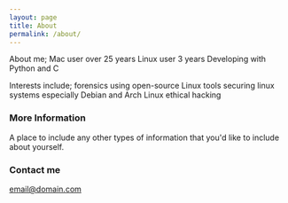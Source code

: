 ```yaml
---
layout: page
title: About
permalink: /about/
---
```


About me;
  Mac user over 25 years
  Linux user 3 years
  Developing with Python and C

Interests include;
  forensics using open-source Linux tools
  securing linux systems especially Debian and Arch Linux
  ethical hacking

### More Information

A place to include any other types of information that you'd like to include about yourself.

### Contact me

[email@domain.com](mailto:mascpar@gmail.com)
